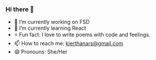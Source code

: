 ### Hi there 👋
- 🔭 I’m currently working on FSD
- 🌱 I’m currently learning React
- ⚡ Fun fact: I love to write poems with code and feelings.
- 📫 How to reach me: kierthanars@gmail.com
- 😄 Pronouns: She/Her

<!--
**KierthanaRS/KierthanaRS** is a ✨ _special_ ✨ repository because its `README.md` (this file) appears on your GitHub profile.

Here are some ideas to get you started:

- 🔭 I’m currently working on ...
- 🌱 I’m currently learning ...
- 👯 I’m looking to collaborate on ...
- 🤔 I’m looking for help with ...
- 💬 Ask me about ...


- ⚡ Fun fact: ...
-->
